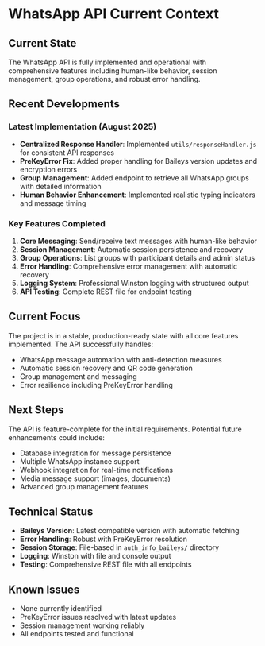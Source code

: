 # WhatsApp API Current Context

## Current State

The WhatsApp API is fully implemented and operational with comprehensive features including human-like behavior, session management, group operations, and robust error handling.

## Recent Developments

### Latest Implementation (August 2025)

- **Centralized Response Handler**: Implemented `utils/responseHandler.js` for consistent API responses
- **PreKeyError Fix**: Added proper handling for Baileys version updates and encryption errors
- **Group Management**: Added endpoint to retrieve all WhatsApp groups with detailed information
- **Human Behavior Enhancement**: Implemented realistic typing indicators and message timing

### Key Features Completed

1. **Core Messaging**: Send/receive text messages with human-like behavior
2. **Session Management**: Automatic session persistence and recovery
3. **Group Operations**: List groups with participant details and admin status
4. **Error Handling**: Comprehensive error management with automatic recovery
5. **Logging System**: Professional Winston logging with structured output
6. **API Testing**: Complete REST file for endpoint testing

## Current Focus

The project is in a stable, production-ready state with all core features implemented. The API successfully handles:

- WhatsApp message automation with anti-detection measures
- Automatic session recovery and QR code generation
- Group management and messaging
- Error resilience including PreKeyError handling

## Next Steps

The API is feature-complete for the initial requirements. Potential future enhancements could include:

- Database integration for message persistence
- Multiple WhatsApp instance support
- Webhook integration for real-time notifications
- Media message support (images, documents)
- Advanced group management features

## Technical Status

- **Baileys Version**: Latest compatible version with automatic fetching
- **Error Handling**: Robust with PreKeyError resolution
- **Session Storage**: File-based in `auth_info_baileys/` directory
- **Logging**: Winston with file and console output
- **Testing**: Comprehensive REST file with all endpoints

## Known Issues

- None currently identified
- PreKeyError issues resolved with latest updates
- Session management working reliably
- All endpoints tested and functional

